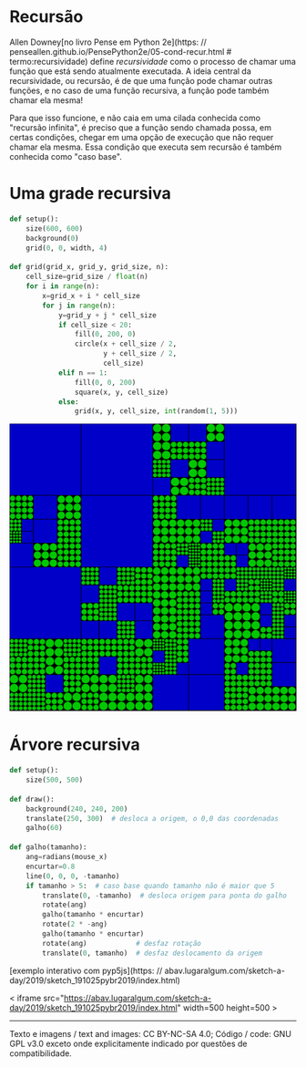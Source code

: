 # Recursão

Allen Downey[no livro Pense em Python 2e](https: // penseallen.github.io/PensePython2e/05-cond-recur.html  # termo:recursividade) define *recursividade* como o processo de chamar uma função que está sendo atualmente executada. A ideia central da recursividade, ou recursão, é de que uma função pode chamar outras funções, e no caso de uma função recursiva, a função pode também chamar ela mesma!

Para que isso funcione, e não caia em uma cilada conhecida como "recursão infinita", é preciso que a função sendo chamada possa, em certas condições, chegar em uma opção de execução que não requer chamar ela mesma. Essa condição que executa sem recursão é também conhecida como "caso base".


# Uma grade recursiva

```python
def setup():
    size(600, 600)
    background(0)
    grid(0, 0, width, 4)

def grid(grid_x, grid_y, grid_size, n):
    cell_size=grid_size / float(n)
    for i in range(n):
        x=grid_x + i * cell_size
        for j in range(n):
            y=grid_y + j * cell_size
            if cell_size < 20:
                fill(0, 200, 0)
                circle(x + cell_size / 2,
                       y + cell_size / 2,
                       cell_size)
            elif n == 1:
                fill(0, 0, 200)
                square(x, y, cell_size)
            else:
                grid(x, y, cell_size, int(random(1, 5)))
```

![](assets/grade_recursiva.png)


# Árvore recursiva

```python
def setup():
    size(500, 500)

def draw():
    background(240, 240, 200)
    translate(250, 300)  # desloca a origem, o 0,0 das coordenadas
    galho(60)

def galho(tamanho):
    ang=radians(mouse_x)
    encurtar=0.8
    line(0, 0, 0, -tamanho)
    if tamanho > 5:  # caso base quando tamanho não é maior que 5
        translate(0, -tamanho)  # desloca origem para ponta do galho
        rotate(ang)
        galho(tamanho * encurtar)
        rotate(2 * -ang)
        galho(tamanho * encurtar)
        rotate(ang)            # desfaz rotação
        translate(0, tamanho)  # desfaz deslocamento da origem
```

[exemplo interativo com pyp5js](https: // abav.lugaralgum.com/sketch-a-day/2019/sketch_191025pybr2019/index.html)

< iframe src="https://abav.lugaralgum.com/sketch-a-day/2019/sketch_191025pybr2019/index.html" width=500 height=500 > </iframe >


---
Texto e imagens / text and images: CC BY-NC-SA 4.0; Código / code: GNU GPL v3.0 exceto onde explicitamente indicado por questões de compatibilidade.
